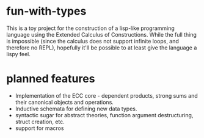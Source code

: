# fun-with-types
This is a toy project for the construction of a lisp-like programming language using the Extended Calculus of Constructions. While the full thing is impossible (since the calculus does not support infinite loops, and therefore no REPL), hopefully it'll be possible to at least give the language a lispy feel.

# planned features
- Implementation of the ECC core - dependent products, strong sums and their canonical objects and operations.
- Inductive schemata for defining new data types.
- syntactic sugar for abstract theories, function argument destructuring, struct creation, etc.
- support for macros
